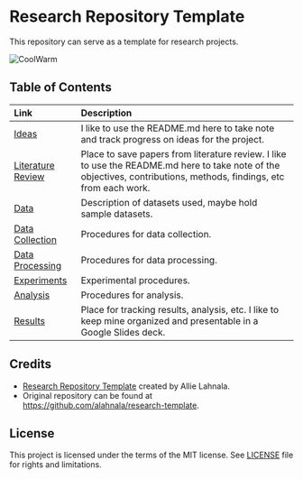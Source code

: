 # Research Repository Template

This repository can serve as a template for research projects.

![CoolWarm](https://raw.githubusercontent.com/alahnala/visuals/master/Figures/CW-resize-small-good.png)


## Table of Contents

| Link           | Description     |
| :------------- |:-------------|
| [Ideas](https://github.com/alahnala/research-template/tree/master/Ideas)    | I like to use the README.md here to take note and track progress on ideas for the project. | 
| [Literature Review](https://github.com/alahnala/research-template/tree/master/Literature-Review)     | Place to save papers from literature review. I like to use the README.md here to take note of the objectives, contributions, methods, findings, etc from each work.      |
| [Data](https://github.com/alahnala/research-template/tree/master/Data)| Description of datasets used, maybe hold sample datasets.     |
| [Data Collection](https://github.com/alahnala/research-template/tree/master/Data-Collection)| Procedures for data collection.   |
| [Data Processing](https://github.com/alahnala/research-template/tree/master/Data-Processing)| Procedures for data processing. |
| [Experiments](https://github.com/alahnala/research-template/tree/master/Experiments)| Experimental procedures.    |
| [Analysis](https://github.com/alahnala/research-template/tree/master/Analysis) | Procedures for analysis. |
| [Results](https://github.com/alahnala/research-template/tree/master/Results) | Place for tracking results, analysis, etc. I like to keep mine organized and presentable in a Google Slides deck. |



## Credits

- [Research Repository Template](https://github.com/alahnala/research-template) created by Allie Lahnala. 
- Original repository can be found at https://github.com/alahnala/research-template.

## License

This project is licensed under the terms of the MIT license. See [LICENSE](https://github.com/alahnala/research-template/blob/master/LICENSE) file for rights and limitations.

